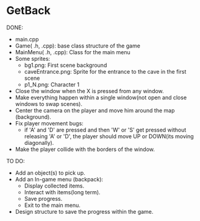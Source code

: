# GetBack

 DONE:
   - main.cpp 
   - Game( .h, .cpp): base class structure of the game
   - MainMenu( .h, .cpp): Class for the main menu
   - Some sprites:
        - bg1.png: First scene background
        - caveEntrance.png: Sprite for the entrance to the cave in the first scene
        - p1_N.png: Character 1
   - Close the window when the X is pressed from any window.
   - Make everything happen within a single window(not open and close windows to swap scenes).
   - Center the camera on the player and move him around the map (background).
   - Fix player movement bugs:
        - if 'A' and 'D' are pressed and then 'W' or 'S' get pressed without
        releasing 'A' or 'D', the player should move UP or DOWN(its moving diagonally).
   - Make the player collide with the borders of the window.
   
 TO DO:
   - Add an object(s) to pick up.
   - Add an In-game menu (backpack):
        - Display collected items.
        - Interact with items(long term).
        - Save progress.
        - Exit to the main menu.
   - Design structure to save the progress within the game.
        
   
